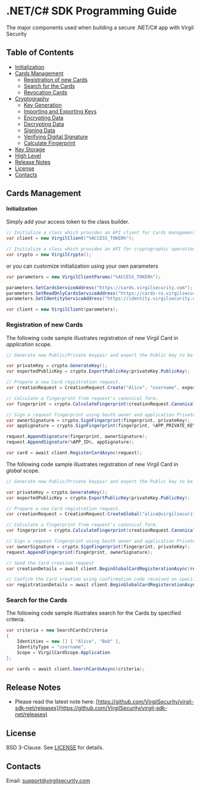 # .NET/C# SDK Programming Guide
The major components used when building a secure .NET/C# app with Virgil Security

## Table of Contents

* [Initialization](#initialization)
* [Cards Management](#)
  * [Registration of new Cards](#)
  * [Search for the Cards](#)
  * [Revocation Cards](#)
* [Cryptography](#)
  * [Key Generation](#)
  * [Importing and Exporting Keys](#)
  * [Encrypting Data](#)
  * [Decrypting Data](#)
  * [Signing Data](#)
  * [Verifying Digital Signature](#)
  * [Calculate Fingerprint](#)
* [Key Storage](#)
* [High Level](#)
* [Release Notes](#)
* [License](#)
* [Contacts](#)

## Cards Management

#### Initialization

Simply add your access token to the class builder.

```csharp
// Initialize a class which provides an API client for Cards management.
var client = new VirgilClient("%ACCESS_TOKEN%");

// Initialize a class which provides an API for cryptographic operations.
var crypto = new VirgilCrypto();
```
or you can customize initialization using your own parameters 

```csharp
var parameters = new VirgilClientParams("%ACCESS_TOKEN%");

parameters.SetCardsServiceAddress("https://cards.virgilsecurity.com");
parameters.SetReadOnlyCardsServiceAddress("https://cards-ro.virgilsecurity.com");
parameters.SetIdentityServiceAddress("https://identity.virgilsecurity.com");

var client = new VirgilClient(parameters);
```

### Registration of new Cards

The following code sample illustrates registration of new Virgil Card in *application* scope. 

```csharp
// Generate new Public/Private keypair and export the Public key to be used for Card registration.

var privateKey = crypto.GenerateKey();
var exportedPublicKey = crypto.ExportPublicKey(privateKey.PublicKey);

// Prepare a new Card registration request.
var creationRequest = CreationRequest.Create("Alice", "username", exportedPublicKey);

// Calculate a fingerprint from request's canonical form.
var fingerprint = crypto.CalculateFingerprint(creationRequest.CanonicalForm);

// Sign a request fingerprint using bouth owner and application Private keys.
var ownerSignature = crypto.SignFingerprint(fingerprint, privateKey);
var appSignature = crypto.SignFingerprint(fingerprint, %APP_PRIVATE_KEY%);

request.AppendSignature(fingerprint, ownerSignature);
request.AppendSignature(%APP_ID%, appSignature);

var card = await client.RegisterCardAsync(request);
```

The following code sample illustrates registration of new Virgil Card in *global* scope. 

```csharp
// Generate new Public/Private keypair and export the Public key to be used for Card registration.

var privateKey = crypto.GenerateKey();
var exportedPublicKey = crypto.ExportPublicKey(privateKey.PublicKey);

// Prepare a new Card registration request.
var creationRequest = CreationRequest.CreateGlobal("alice@virgilsecurity.com", exportedPublicKey);

// Calculate a fingerprint from request's canonical form.
var fingerprint = crypto.CalculateFingerprint(creationRequest.CanonicalForm);

// Sign a request fingerprint using bouth owner and application Private keys.
var ownerSignature = crypto.SignFingerprint(fingerprint, privateKey);
request.AppendFingerprint(fingerprint, ownerSignature);

// Send the Card creation request
var creationDetails = await client.BeginGlobalCardRegisterationAsync(request);

// Confirm the Card creation using confirmation code received on specified email address.
var registrationDetails = await client.BeginGlobalCardRegisterationAsync(request);
```

### Search for the Cards
The following code sample illustrates search for the Cards by specified criteria.

```csharp
var criteria = new SearchCardsCriteria 
{
    Identities = new [] { "Alice", "Bob" },
    IdentityType = "username",
    Scope = VirgilCardScope.Application
};

var cards = await client.SearchCardsAsync(criteria);
```


## Release Notes
 - Please read the latest note here: [https://github.com/VirgilSecurity/virgil-sdk-net/releases](https://github.com/VirgilSecurity/virgil-sdk-net/releases)

## License
BSD 3-Clause. See [LICENSE](https://github.com/VirgilSecurity/virgil/blob/master/LICENSE) for details.

## Contacts
Email: <support@virgilsecurity.com>

